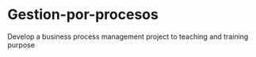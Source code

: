 # Gestion-por-procesos
Develop a business process management project to teaching and training purpose 
